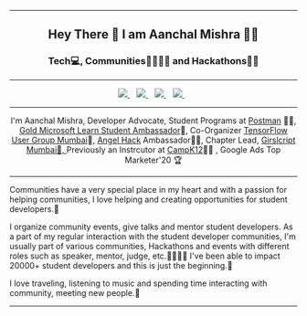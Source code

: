  - - -
</p>
<h2 align="center"> Hey There 👋 I am Aanchal Mishra 👩‍💻 </h2>
<h3 align="center"> Tech💻, Communities👨‍👩‍👧‍👦 and Hackathons👩‍💻 </h3>

-------

<p align='center'>

  <a href="https://www.linkedin.com/in/mishra-aanchal/">
    <img src="https://img.shields.io/badge/linkedin-%230077B5.svg?&style=for-the-badge&logo=linkedin&logoColor=white" />
  </a>&nbsp;&nbsp;
  <a href="https://instagram.com/iaanchalmishra">
    <img src="https://img.shields.io/badge/Instagram-E4405F?style=for-the-badge&logo=instagram&logoColor=white" />        
  </a>&nbsp;&nbsp;
 <a href="https://twitter.com/Aanchalmishra__">
    <img src="https://img.shields.io/badge/Twitter-1DA1F2?style=for-the-badge&logo=twitter&logoColor=white" />        
  </a>&nbsp;&nbsp;
 <a href="https://polywork.com/aanchalmishra">
    <img src="https://img.shields.io/badge/polywork-543DE0?style=for-the-badge&logo=polywork&logoColor=white" />        
  </a>&nbsp;&nbsp;
 

- - -
<p align="center">I'm Aanchal Mishra, Developer Advocate, Student Programs at <a href="https://www.postman.com/">Postman</a> 👩‍🚀, <a href="https://studentambassadors.microsoft.com/en-US/profile">Gold Microsoft Learn Student Ambassador</a>💛, Co-Organizer <a href="https://www.meetup.com/tfugmumbai/members/?op=leaders">TensorFlow User Group Mumbai</a>🦾, <a href="https://angelhack.com/">Angel Hack<a/> Ambassador👩‍💻, Chapter Lead, <a href="https://www.girlscript.tech/home">Girslcript Mumbai🤝, </a> Previously an Instrcutor at <a href="https://campk12.com/"> CampK12</a>👩‍🏫 , Google Ads Top Marketer'20 🏆
 
 - - - 
<p>Communities have a very special place in my heart and with a passion for helping communities, I love helping and creating opportunities for student developers.💖</p> 
<p>I organize community events, give talks and mentor student developers.
As a part of my regular interaction with the student developer communities, I'm usually part of various communities, Hackathons and events with different roles such as speaker, mentor, judge, etc.👨‍👩‍👧‍👦 
 I've been able to impact 20000+ student developers and this is just the beginning.🤍</p>
I love traveling, listening to music and spending time interacting with community, meeting new people.💖

- - - -
